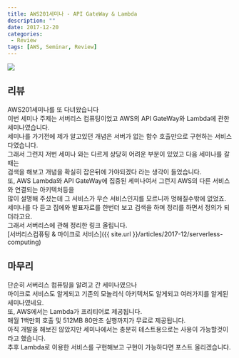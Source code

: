 ```yaml
---
title: AWS201세미나 - API GateWay & Lambda
description: ""
date: 2017-12-20
categories:
 - Review
tags: [AWS, Seminar, Review]
---
```


<img src="{{ site.url }}/assets/image/2017-12-20-AWS201seminar/image1.png" class="col-12">

## 리뷰 

AWS201세미나를 또 다녀왔습니다<br>
이번 세미나 주제는 서버리스 컴퓨팅이었고 AWS의 API GateWay와 Lambda에 관한 세미나였습니다.<br>
세미나를 가기전에 제가 알고있던 개념은 서버가 없는 함수 호출만으로 구현하는 서비스다였습니다.<br>
그래서 그런지 저번 세미나 와는 다르게 상당히 어려운 부분이 있었고 다음 세미나를 갈때는<br>
검색을 해보고 개념을 확실히 잡은뒤에 가야되겠다 라는 생각이 들었습니다.<br>
또, AWS Lambda와 API GateWay에 집중된 세미나여서 그런지 AWS의 다른 서비스와 연결되는 아키텍처등을<br>
많이 설명해 주셨는데 그 서비스가 무슨 서비스인지를 모르니까 멍해질수밖에 없었죠.<br>
세미나를 다 듣고 집에와 발표자료를 한번더 보고 검색을 하며 정리를 하면서 정의가 되더라고요.<br>
그래서 서버리스에 관해 정리한 링크 올립니다.<br>
[서버리스컴퓨팅 & 마이크로 서비스]({{ site.url }}/articles/2017-12/serverless-computing)


## 마무리

단순히 서버리스 컴퓨팅을 알려고 간 세미나였으나<br>
마이크로 서비스도 알게되고 기존의 모놀리식 아키텍처도 알게되고 여러가지를 알게된 세미나였네요.<br>
또, AWS에서는 Lambda가 프리티어로 제공됩니다.<br>
매월 1백만회 호출 및 512MB 80만초 실행까지가 무료로 제공됩니다.<br>
아직 개발을 해보진 않았지만 세미나에서는 충분히 테스트용으로는 사용이 가능할것이라고 했습니다.<br>
추후 Lambda로 이용한 서비스를 구현해보고 구현이 가능하다면 포스트 올리겠습니다.
